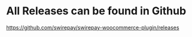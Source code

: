 # All Releases can be found in Github

https://github.com/swirepay/swirepay-woocommerce-plugin/releases
